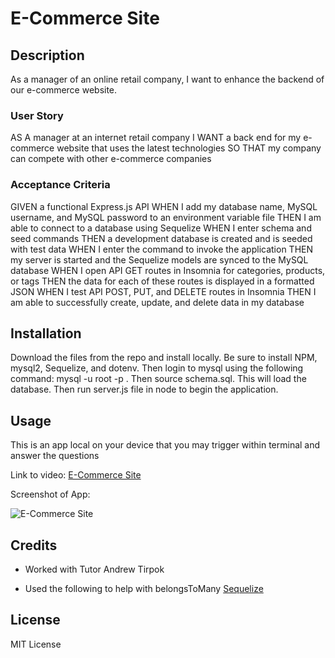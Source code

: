 # E-Commerce Site

## Description

As a manager of an online retail company, I want to enhance the backend of our e-commerce website.

### User Story

AS A manager at an internet retail company
I WANT a back end for my e-commerce website that uses the latest technologies
SO THAT my company can compete with other e-commerce companies

### Acceptance Criteria

GIVEN a functional Express.js API
WHEN I add my database name, MySQL username, and MySQL password to an environment variable file
THEN I am able to connect to a database using Sequelize
WHEN I enter schema and seed commands
THEN a development database is created and is seeded with test data
WHEN I enter the command to invoke the application
THEN my server is started and the Sequelize models are synced to the MySQL database
WHEN I open API GET routes in Insomnia for categories, products, or tags
THEN the data for each of these routes is displayed in a formatted JSON
WHEN I test API POST, PUT, and DELETE routes in Insomnia
THEN I am able to successfully create, update, and delete data in my database

## Installation

Download the files from the repo and install locally. Be sure to install NPM, mysql2, Sequelize, and dotenv. Then login to mysql using the following command: mysql -u root -p . Then source schema.sql. This will load the database. Then run server.js file in node to begin the application.

## Usage

This is an app local on your device that you may trigger within terminal and answer the questions

Link to video: [E-Commerce Site](https://drive.google.com/file/d/1k6td9spQm3I6b-swvIUIiXLssn7-XKxP/view)

Screenshot of App: 

![E-Commerce Site](/employee-cap.png "E-Commerce Site")

## Credits

* Worked with Tutor Andrew Tirpok

* Used the following to help with belongsToMany [Sequelize](https://sequelize.org/api/v6/class/src/associations/belongs-to-many.js~belongstomany)

## License

MIT License
